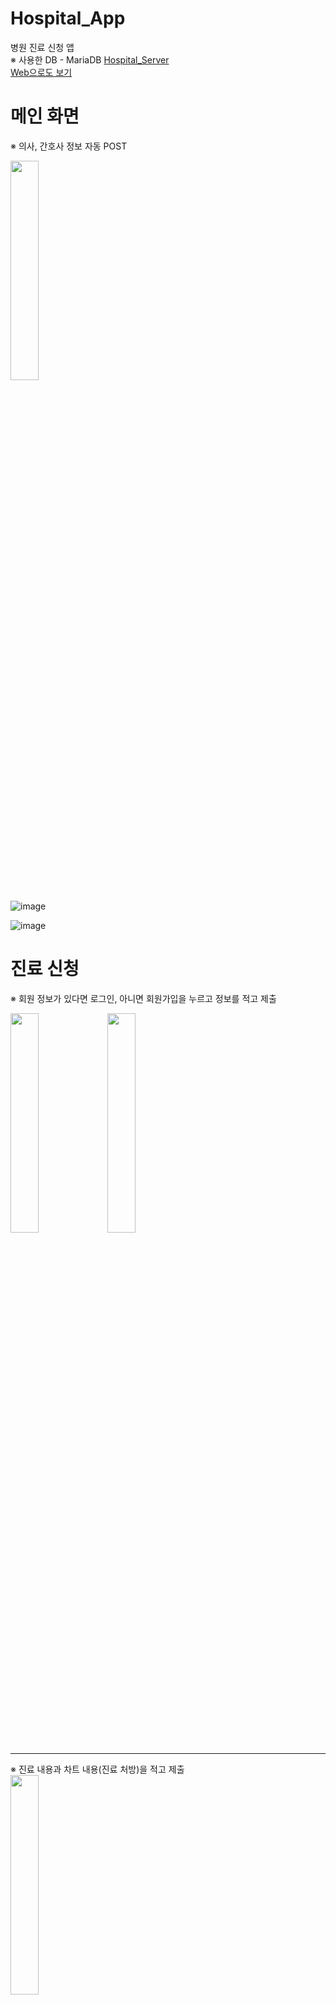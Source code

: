 # Hospital_App
병원 진료 신청 앱<br>
※ 사용한 DB - MariaDB
<a href="https://github.com/springhana/Hospital_Server">Hospital_Server</a><br>
<a href="https://github.com/springhana/Hospital_Web/blob/main/README.md">Web으로도 보기</a>

# 메인 화면
※ 의사, 간호사 정보 자동 POST

<img src="https://github.com/springhana/Hospital_App/assets/97121074/65e4fdd6-f2a7-459e-92c1-77c8956afb76" width="30%" height="30%"/>

![image](https://github.com/springhana/Hospital_App/assets/97121074/14bc3a24-87e3-4bf8-b8ca-8f1affc74986)

![image](https://github.com/springhana/Hospital_App/assets/97121074/28790207-f3e5-499c-a56e-d034779af25f)

#  진료 신청
※ 회원 정보가 있다면 로그인, 아니면 회원가입을 누르고 정보를 적고 제출

<img src="https://github.com/springhana/Hospital_App/assets/97121074/65e4fdd6-f2a7-459e-92c1-77c8956afb76" width="30%" height="30%"/>


<img src="https://github.com/springhana/Hospital_App/assets/97121074/021c01f0-82cb-4f90-9f0f-e3b0fc207619" width="30%" height="30%"/>
<br>
<hr>
※ 진료 내용과 차트 내용(진료 처방)을 적고 제출<br>

<img src="https://github.com/springhana/Hospital_App/assets/97121074/35d25733-e48c-4a78-a3e9-e4ecfdda8b19" width="30%" height="30%"/>

# 자기 정보 
※ 등록된 회원 정보 적고 로그인

![image](https://github.com/springhana/Hospital_App/assets/97121074/90b89fae-2e83-4f5c-be97-0714a6c0134e)

<img src="https://github.com/springhana/Hospital_App/assets/97121074/9221e6f6-8bd5-4e30-a237-665f44797897" width="30%" height="30%"/>
<br>
<hr>

<img src="https://github.com/springhana/Hospital_App/assets/97121074/147f791e-1703-410c-affa-1cd7fe8de0ef" width="30%" height="30%"/>

※ 신청한 진료 보기

<img src="https://github.com/springhana/Hospital_App/assets/97121074/05454a39-8d54-42e7-9bb9-69a20ee2f0d4" width="30%" height="30%"/>
<br>
<hr>

# 의사 정보
※ 의사 정보 입력 후 로그인<br>

![image](https://github.com/springhana/Hospital_App/assets/97121074/1666d4e6-e5a3-469b-b45d-7d32f40c5512)

<img src="https://github.com/springhana/Hospital_App/assets/97121074/0131ca80-628b-4069-ac93-de8afcbe4ed4" width="30%" height="30%"/>

※ 로그인 후<br>

<img src="https://github.com/springhana/Hospital_App/assets/97121074/465c1d70-6073-4792-95d4-a56c015c947b" width="30%" height="30%"/>

※ 의사 담당하는 진료<br>

<img src="https://github.com/springhana/Hospital_App/assets/97121074/52b3cea7-ab40-425e-958d-5af3a6733527" width="30%" height="30%"/>

# 간호사 정보
※ 간호사 정보 입력 후 로그인<br>

![image](https://github.com/springhana/Hospital_App/assets/97121074/3bfe5910-936f-47ea-b0fb-aef3b9ae797e)

<img src="https://github.com/springhana/Hospital_App/assets/97121074/b193510d-f6f5-4b5a-a2ea-72de3ca4326e" width="30%" height="30%"/>

※ 로그인 후<br>

<img src="https://github.com/springhana/Hospital_App/assets/97121074/644777a5-f7f8-4ee4-9aa7-5ce01ceae77e" width="30%" height="30%"/>

※ 간호사가 담당하는 진료(차트)<br>

<img src="https://github.com/springhana/Hospital_App/assets/97121074/8237e4dc-0c15-411c-bc01-2ac54a3c14fa" width="30%" height="30%"/>

